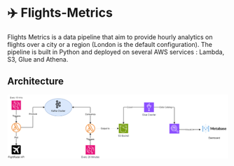 # ✈️ Flights-Metrics


Flights Metrics is a data pipeline that aim to provide hourly analytics on flights over a city or a region (London is the default configuration). The pipeline is built in Python and deployed on several AWS services : Lambda, S3, Glue and Athena. 



## Architecture

![architecture](docs/flights-metrics-architecture.png)

